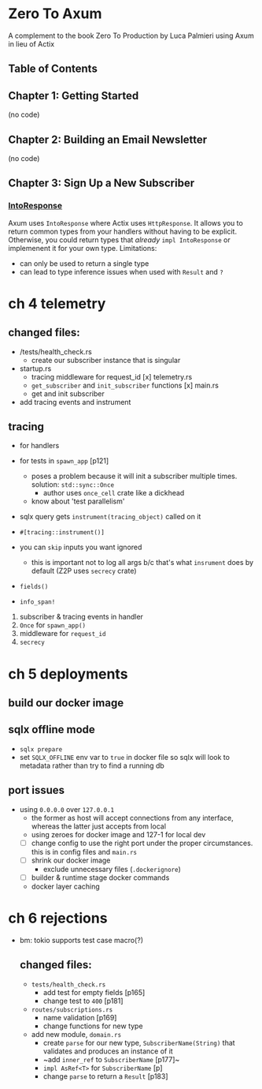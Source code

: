 # Zero To Axum
A complement to the book Zero To Production by Luca Palmieri using Axum in lieu of Actix

## Table of Contents

## Chapter 1: Getting Started
(no code)

## Chapter 2: Building an Email Newsletter
(no code)

## Chapter 3: Sign Up a New Subscriber

### [IntoResponse](https://docs.rs/axum/latest/axum/response/trait.IntoResponse.html)
Axum uses `IntoResponse` where Actix uses `HttpResponse`.
It allows you to return common types from your handlers without having to be explicit. Otherwise, you could return types that *already* `impl IntoResponse` or implemenent it for your own type.
Limitations:
- can only be used to return a single type
- can lead to type inference issues when used with `Result` and `?`


# ch 4 telemetry
## changed files:
  - /tests/health_check.rs
    * create our subscriber instance that is singular
  - startup.rs
    * tracing middleware for request_id
  [x] telemetry.rs
    * `get_subscriber` and `init_subscriber` functions
  [x] main.rs
    * get and init subscriber
  - add tracing events and instrument

    
## tracing
  - for handlers
  - for tests in `spawn_app` [p121]
    * poses a problem because it will init a subscriber multiple times. solution: `std::sync::Once`
      - author uses `once_cell` crate like a dickhead
    - know about 'test parallelism'

  - sqlx query gets `instrument(tracing_object)` called on it
  - `#[tracing::instrument()]`
  - you can `skip` inputs you want ignored
    - this is important not to log all args b/c that's what `insrument` does by default (Z2P uses `secrecy` crate)
  - `fields()`
  - `info_span!`

1. subscriber & tracing events in handler
2. `Once` for `spawn_app()`
3. middleware for `request_id`
4. `secrecy`

# ch 5 deployments
## build our docker image
## sqlx offline mode
- `sqlx prepare`
- set `SQLX_OFFLINE` env var to `true` in docker file so sqlx will look to metadata rather than try to find a running db
## port issues
- using `0.0.0.0` over `127.0.0.1`
  * the former as host will accept connections from any interface, whereas the latter just accepts from local
  * using zeroes for docker image and 127-1 for local dev
  * [ ] change config to use the right port under the proper circumstances. this is in config files and `main.rs`
  * [ ] shrink our docker image
    - exclude unnecessary files (`.dockerignore`)
  * [ ] builder & runtime stage docker commands
  * docker layer caching

# ch 6 rejections
- bm: tokio supports test case macro(?)
  ## changed files:
  - `tests/health_check.rs`
    * add test for empty fields [p165]
    * change test to `400` [p181]
  - `routes/subscriptions.rs`
    * name validation [p169]
    * change functions for new type
  - add new module, `domain.rs`
    * create `parse` for our new type, `SubscriberName(String)` that validates and produces an instance of it
    * ~add `inner_ref` to `SubscriberName` [p177]~
    * `impl AsRef<T>` for `SubscriberName` [p]
    * change `parse` to return a `Result` [p183]
  
